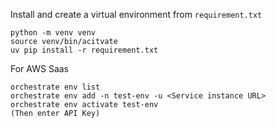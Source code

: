 Install and create a virtual environment from `requirement.txt`

```
python -m venv venv
source venv/bin/acitvate
uv pip install -r requirement.txt
```

For AWS Saas
```
orchestrate env list
orchestrate env add -n test-env -u <Service instance URL>
orchestrate env activate test-env
(Then enter API Key)
```
